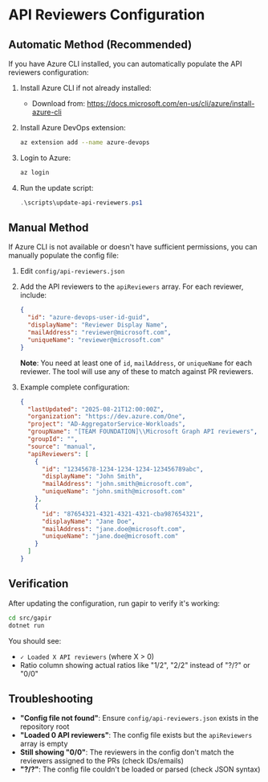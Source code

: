 # API Reviewers Configuration

## Automatic Method (Recommended)

If you have Azure CLI installed, you can automatically populate the API reviewers configuration:

1. Install Azure CLI if not already installed:
   - Download from: https://docs.microsoft.com/en-us/cli/azure/install-azure-cli

2. Install Azure DevOps extension:
   ```bash
   az extension add --name azure-devops
   ```

3. Login to Azure:
   ```bash
   az login
   ```

4. Run the update script:
   ```powershell
   .\scripts\update-api-reviewers.ps1
   ```

## Manual Method

If Azure CLI is not available or doesn't have sufficient permissions, you can manually populate the config file:

1. Edit `config/api-reviewers.json`

2. Add the API reviewers to the `apiReviewers` array. For each reviewer, include:
   ```json
   {
     "id": "azure-devops-user-id-guid",
     "displayName": "Reviewer Display Name", 
     "mailAddress": "reviewer@microsoft.com",
     "uniqueName": "reviewer@microsoft.com"
   }
   ```

   **Note**: You need at least one of `id`, `mailAddress`, or `uniqueName` for each reviewer. The tool will use any of these to match against PR reviewers.

3. Example complete configuration:
   ```json
   {
     "lastUpdated": "2025-08-21T12:00:00Z",
     "organization": "https://dev.azure.com/One",
     "project": "AD-AggregatorService-Workloads", 
     "groupName": "[TEAM FOUNDATION]\\Microsoft Graph API reviewers",
     "groupId": "",
     "source": "manual",
     "apiReviewers": [
       {
         "id": "12345678-1234-1234-1234-123456789abc",
         "displayName": "John Smith",
         "mailAddress": "john.smith@microsoft.com",
         "uniqueName": "john.smith@microsoft.com"
       },
       {
         "id": "87654321-4321-4321-4321-cba987654321", 
         "displayName": "Jane Doe",
         "mailAddress": "jane.doe@microsoft.com",
         "uniqueName": "jane.doe@microsoft.com"
       }
     ]
   }
   ```

## Verification

After updating the configuration, run gapir to verify it's working:

```bash
cd src/gapir
dotnet run
```

You should see:
- `✓ Loaded X API reviewers` (where X > 0)
- Ratio column showing actual ratios like "1/2", "2/2" instead of "?/?" or "0/0"

## Troubleshooting

- **"Config file not found"**: Ensure `config/api-reviewers.json` exists in the repository root
- **"Loaded 0 API reviewers"**: The config file exists but the `apiReviewers` array is empty
- **Still showing "0/0"**: The reviewers in the config don't match the reviewers assigned to the PRs (check IDs/emails)
- **"?/?"**: The config file couldn't be loaded or parsed (check JSON syntax)
